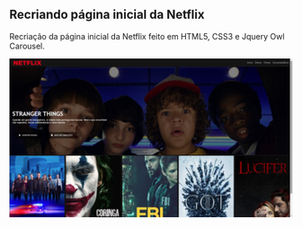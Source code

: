<h2>Recriando página inicial da Netflix</h2>



Recriação da página inicial da Netflix feito em HTML5, CSS3 e Jquery Owl Carousel.

![page](./src/img/page.jpg)